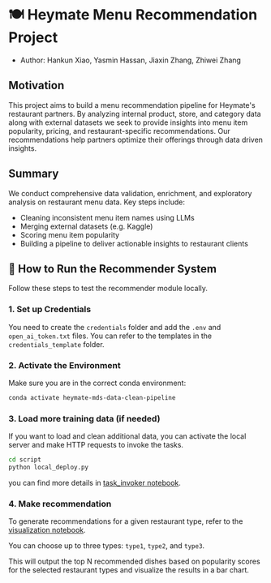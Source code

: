 # 🍽️ Heymate Menu Recommendation Project

  - Author: Hankun Xiao, Yasmin Hassan, Jiaxin Zhang, Zhiwei Zhang

## Motivation
This project aims to build a menu recommendation pipeline for Heymate's restaurant partners. By analyzing internal product, store, and category data along with external datasets we seek to provide insights into menu item popularity, pricing, and restaurant-specific recommendations. Our recommendations help partners optimize their offerings through data driven insights.

## Summary
We conduct comprehensive data validation, enrichment, and exploratory analysis on restaurant menu data. Key steps include:

- Cleaning inconsistent menu item names using LLMs  
- Merging external datasets (e.g. Kaggle)  
- Scoring menu item popularity  
- Building a pipeline to deliver actionable insights to restaurant clients  

## 🚀 How to Run the Recommender System
Follow these steps to test the recommender module locally.

### 1. Set up Credentials
You need to create the `credentials` folder and add the `.env` and `open_ai_token.txt` files.
You can refer to the templates in the `credentials_template` folder.

### 2. Activate the Environment
Make sure you are in the correct conda environment:
```bash
conda activate heymate-mds-data-clean-pipeline
```

### 3. Load more training data (if needed)
If you want to load and clean additional data, you can activate the local server and make HTTP requests to invoke the tasks.
```bash
cd script
python local_deploy.py
```
you can find more details in [task_invoker notebook](https://github.com/UBC-MDS/heymate-report/blob/main/script/task_invoker.ipynb).

### 4. Make recommendation

To generate recommendations for a given restaurant type, refer to the [visualization notebook](https://github.com/UBC-MDS/heymate-report/blob/main/script/visualization.ipynb).

You can choose up to three types: `type1`, `type2`, and `type3`.

This will output the top N recommended dishes based on popularity scores for the selected restaurant types and visualize the results in a bar chart.




